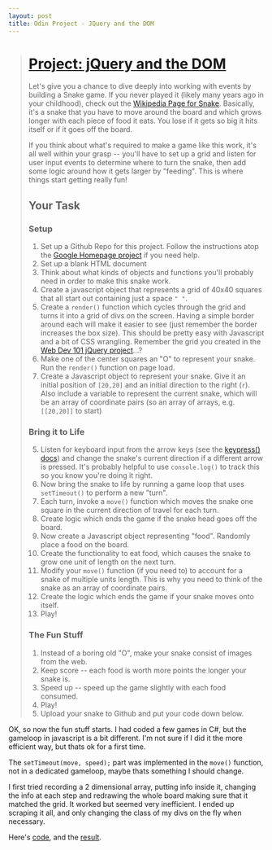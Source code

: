 ```yaml
---
layout: post
title: Odin Project - JQuery and the DOM
---
```



># [Project: jQuery and the DOM](http://www.theodinproject.com/javascript-and-jquery/jquery-and-the-dom)
> <!--more-->
>Let's give you a chance to dive deeply into working with events by building a Snake game.  If you never played it (likely many years ago in your childhood), check out the [Wikipedia Page for Snake](http://en.wikipedia.org/wiki/Snake_(video_game)).  Basically, it's a snake that you have to move around the board and which grows longer with each piece of food it eats.  You lose if it gets so big it hits itself or if it goes off the board.
>
>If you think about what's required to make a game like this work, it's all well within your grasp -- you'll have to set up a grid and listen for user input events to determine where to turn the snake, then add some logic around how it gets larger by "feeding".  This is where things start getting really fun!
>
>## Your Task
>
>### Setup
>
>1. Set up a Github Repo for this project.  Follow the instructions atop the [Google Homepage project](/web-development-101/html-css) if you need help.
>1. Set up a blank HTML document
>2. Think about what kinds of objects and functions you'll probably need in order to make this snake work.
>2. Create a javascript object that represents a grid of 40x40 squares that all start out containing just a space `" "`.  
>3. Create a `render()` function which cycles through the grid and turns it into a grid of divs on the screen.  Having a simple border around each will make it easier to see (just remember the border increases the box size).  This should be pretty easy with Javascript and a bit of CSS wrangling.  Remember the grid you created in the [Web Dev 101 jQuery project](/web-development-101/javascript-and-jquery)...?
>3. Make one of the center squares an "O" to represent your snake.  Run the `render()` function on page load.
>4. Create a Javascript object to represent your snake.  Give it an initial position of `[20,20]` and an initial direction to the right (`r`).  Also include a variable to represent the current snake, which will be an array of coordinate pairs (so an array of arrays, e.g. `[[20,20]]` to start)
>
>### Bring it to Life
>
>5. Listen for keyboard input from the arrow keys (see the [keypress() docs](http://api.jquery.com/keypress/)) and change the snake's current direction if a different arrow is pressed.  It's probably helpful to use `console.log()` to track this so you know you're doing it right.
>5. Now bring the snake to life by running a game loop that uses `setTimeout()` to perform a new "turn". 
>6. Each turn, invoke a `move()` function which moves the snake one square in the current direction of travel for each turn.
>6. Create logic which ends the game if the snake head goes off the board.
>7. Now create a Javascript object representing "food".  Randomly place a food on the board.
>8. Create the functionality to eat food, which causes the snake to grow one unit of length on the next turn.
>9. Modify your `move()` function (if you need to) to account for a snake of multiple units length.  This is why you need to think of the snake as an array of coordinate pairs.
>10. Create the logic which ends the game if your snake moves onto itself.
>11. Play! 
>
>### The Fun Stuff
>
>1. Instead of a boring old "O", make your snake consist of images from the web.
>2. Keep score -- each food is worth more points the longer your snake is.
>3. Speed up -- speed up the game slightly with each food consumed.
>4. Play!
>12. Upload your snake to Github and put your code down below.


OK, so now the fun stuff starts. I had coded a few games in C#, but the gameloop in javascript is a bit different. I'm not sure if I did it the more efficient way, but thats ok for a first time.

 The `setTimeout(move, speed);` part was implemented in the `move()` function, not in a dedicated gameloop, maybe thats something I should change.

I first tried recording a 2 dimensional array, putting info inside it, changing the info at each step and redrawing the whole board making sure that it matched the grid. It worked but seemed very inefficient. I ended up scraping it all, and only changing the class of my divs on the fly when necessary.


Here's [code](https://github.com/AtActionPark/odin_jquery_and_the_dom), and the [result](http://htmlpreview.github.io/?https://github.com/AtActionPark/odin_jquery_and_the_dom/blob/master/index.html). 

